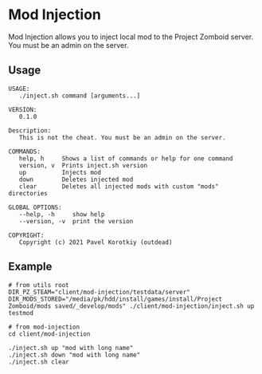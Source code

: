 # Mod Injection
Mod Injection allows you to inject local mod to the Project Zomboid server. You must be an admin on the server.

## Usage
```text
USAGE:
   ./inject.sh command [arguments...]

VERSION:
   0.1.0

Description:
   This is not the cheat. You must be an admin on the server.

COMMANDS:
   help, h     Shows a list of commands or help for one command
   version, v  Prints inject.sh version
   up          Injects mod
   down        Deletes injected mod
   clear       Deletes all injected mods with custom "mods" directories

GLOBAL OPTIONS:
   --help, -h     show help
   --version, -v  print the version

COPYRIGHT:
   Copyright (c) 2021 Pavel Korotkiy (outdead)
```

## Example

    # from utils root
    DIR_PZ_STEAM="client/mod-injection/testdata/server" DIR_MODS_STORED="/media/pk/hdd/install/games/install/Project Zomboid/mods saved/_develop/mods" ./client/mod-injection/inject.sh up testmod

    # from mod-injection
    cd client/mod-injection

    ./inject.sh up "mod with long name"
    ./inject.sh down "mod with long name"
    ./inject.sh clear
